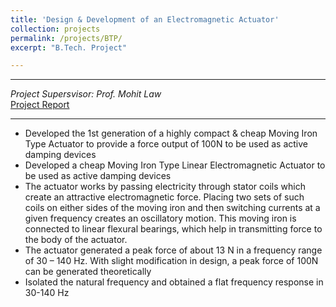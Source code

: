 ```yaml
---
title: 'Design & Development of an Electromagnetic Actuator'
collection: projects
permalink: /projects/BTP/
excerpt: "B.Tech. Project"

---
```

 

---
*Project Supersvisor: Prof. Mohit Law*  
[Project Report](https://drive.google.com/file/d/1q4Hucc7w1p4u06vAroBi27jYlBvuUdpu/view?usp=sharing)

---
*	Developed the 1st generation of a highly compact & cheap Moving Iron Type Actuator to provide a force output of 100N to be used as active damping devices
*	Developed a cheap Moving Iron Type Linear Electromagnetic Actuator to be used as active damping devices
*	The actuator works by passing electricity through stator coils which create an attractive electromagnetic force. Placing two sets of such coils on either sides of the moving iron and then switching currents at a given frequency creates an oscillatory motion. This moving iron is connected to linear flexural bearings, which help in transmitting force to the body of the actuator.
*	The actuator generated a peak force of about 13 N in a frequency range of 30 – 140 Hz. With slight modification in design, a peak force of 100N can be generated theoretically
*	Isolated the natural frequency and obtained a flat frequency response in 30-140 Hz 
